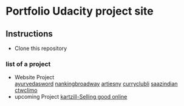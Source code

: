 # Portfolio  Udacity project site


## Instructions 
 * Clone this repository

### list of  a project

* Website Project  
[ayurvedasword](http://ayurvedasworld.com)
[nankingbroadway](http://nankingbroadway.com)
[artiesny](http://artiesny.com)
[curryclubli](http://curryclubli.com)
[saazindian](http://saazindian.com)
[ctwclimo](http://ctwclimo.com)
* upcoming Project
[kartzill-Selling good online](http://kartzill.com)
	
